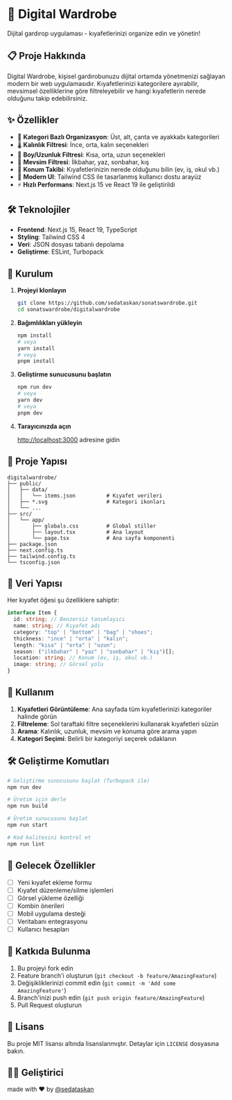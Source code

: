 # 👕 Digital Wardrobe

Dijital gardırop uygulaması - kıyafetlerinizi organize edin ve yönetin!

## 📋 Proje Hakkında

Digital Wardrobe, kişisel gardırobunuzu dijital ortamda yönetmenizi sağlayan modern bir web uygulamasıdır. Kıyafetlerinizi kategorilere ayırabilir, mevsimsel özelliklerine göre filtreleyebilir ve hangi kıyafetlerin nerede olduğunu takip edebilirsiniz.

## ✨ Özellikler

- 🎯 **Kategori Bazlı Organizasyon**: Üst, alt, çanta ve ayakkabı kategorileri
- 🌡️ **Kalınlık Filtresi**: İnce, orta, kalın seçenekleri
- 📏 **Boy/Uzunluk Filtresi**: Kısa, orta, uzun seçenekleri
- 🌅 **Mevsim Filtresi**: İlkbahar, yaz, sonbahar, kış
- 📍 **Konum Takibi**: Kıyafetlerinizin nerede olduğunu bilin (ev, iş, okul vb.)
- 🎨 **Modern UI**: Tailwind CSS ile tasarlanmış kullanıcı dostu arayüz
- ⚡ **Hızlı Performans**: Next.js 15 ve React 19 ile geliştirildi

## 🛠️ Teknolojiler

- **Frontend**: Next.js 15, React 19, TypeScript
- **Styling**: Tailwind CSS 4
- **Veri**: JSON dosyası tabanlı depolama
- **Geliştirme**: ESLint, Turbopack

## 🚀 Kurulum

1. **Projeyi klonlayın**

   ```bash
   git clone https://github.com/sedataskan/sonatswardrobe.git
   cd sonatswardrobe/digitalwardrobe
   ```

2. **Bağımlılıkları yükleyin**

   ```bash
   npm install
   # veya
   yarn install
   # veya
   pnpm install
   ```

3. **Geliştirme sunucusunu başlatın**

   ```bash
   npm run dev
   # veya
   yarn dev
   # veya
   pnpm dev
   ```

4. **Tarayıcınızda açın**

   [http://localhost:3000](http://localhost:3000) adresine gidin

## 📁 Proje Yapısı

```
digitalwardrobe/
├── public/
│   ├── data/
│   │   └── items.json          # Kıyafet verileri
│   ├── *.svg                   # Kategori ikonları
│   └── ...
├── src/
│   └── app/
│       ├── globals.css         # Global stiller
│       ├── layout.tsx          # Ana layout
│       └── page.tsx            # Ana sayfa komponenti
├── package.json
├── next.config.ts
├── tailwind.config.ts
└── tsconfig.json
```

## 💾 Veri Yapısı

Her kıyafet öğesi şu özelliklere sahiptir:

```typescript
interface Item {
  id: string; // Benzersiz tanımlayıcı
  name: string; // Kıyafet adı
  category: "top" | "bottom" | "bag" | "shoes";
  thickness: "ince" | "orta" | "kalın";
  length: "kısa" | "orta" | "uzun";
  season: ("ilkbahar" | "yaz" | "sonbahar" | "kış")[];
  location: string; // Konum (ev, iş, okul vb.)
  image: string; // Görsel yolu
}
```

## 🎯 Kullanım

1. **Kıyafetleri Görüntüleme**: Ana sayfada tüm kıyafetlerinizi kategoriler halinde görün
2. **Filtreleme**: Sol taraftaki filtre seçeneklerini kullanarak kıyafetleri süzün
3. **Arama**: Kalınlık, uzunluk, mevsim ve konuma göre arama yapın
4. **Kategori Seçimi**: Belirli bir kategoriyi seçerek odaklanın

## 🛠️ Geliştirme Komutları

```bash
# Geliştirme sunucusunu başlat (Turbopack ile)
npm run dev

# Üretim için derle
npm run build

# Üretim sunucusunu başlat
npm run start

# Kod kalitesini kontrol et
npm run lint
```

## 🔮 Gelecek Özellikler

- [ ] Yeni kıyafet ekleme formu
- [ ] Kıyafet düzenleme/silme işlemleri
- [ ] Görsel yükleme özelliği
- [ ] Kombin önerileri
- [ ] Mobil uygulama desteği
- [ ] Veritabanı entegrasyonu
- [ ] Kullanıcı hesapları

## 🤝 Katkıda Bulunma

1. Bu projeyi fork edin
2. Feature branch'i oluşturun (`git checkout -b feature/AmazingFeature`)
3. Değişikliklerinizi commit edin (`git commit -m 'Add some AmazingFeature'`)
4. Branch'inizi push edin (`git push origin feature/AmazingFeature`)
5. Pull Request oluşturun

## 📝 Lisans

Bu proje MIT lisansı altında lisanslanmıştır. Detaylar için `LICENSE` dosyasına bakın.

## 👨‍💻 Geliştirici

made with ❤️ by [@sedataskan](https://github.com/sedataskan)
